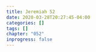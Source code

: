 ```yaml
---
title: Jeremiah 52
date: 2020-03-28T20:27:45-04:00
categories: []
tags: []
chapter: "052"
inprogress: false
---
```


